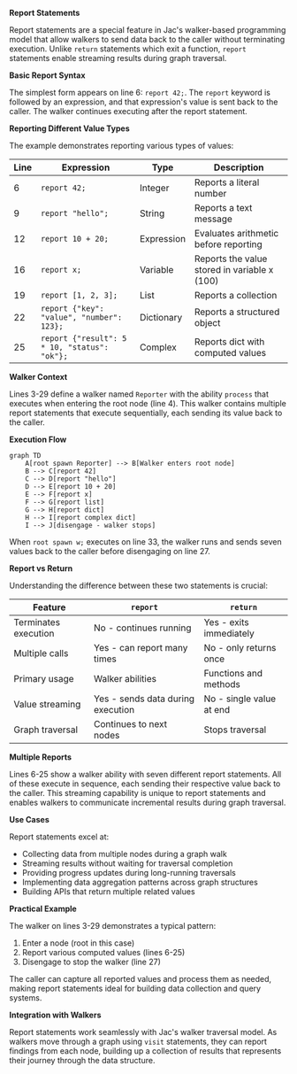 **Report Statements**

Report statements are a special feature in Jac's walker-based programming model that allow walkers to send data back to the caller without terminating execution. Unlike `return` statements which exit a function, `report` statements enable streaming results during graph traversal.

**Basic Report Syntax**

The simplest form appears on line 6: `report 42;`. The `report` keyword is followed by an expression, and that expression's value is sent back to the caller. The walker continues executing after the report statement.

**Reporting Different Value Types**

The example demonstrates reporting various types of values:

| Line | Expression | Type | Description |
|------|------------|------|-------------|
| 6 | `report 42;` | Integer | Reports a literal number |
| 9 | `report "hello";` | String | Reports a text message |
| 12 | `report 10 + 20;` | Expression | Evaluates arithmetic before reporting |
| 16 | `report x;` | Variable | Reports the value stored in variable x (100) |
| 19 | `report [1, 2, 3];` | List | Reports a collection |
| 22 | `report {"key": "value", "number": 123};` | Dictionary | Reports a structured object |
| 25 | `report {"result": 5 * 10, "status": "ok"};` | Complex | Reports dict with computed values |

**Walker Context**

Lines 3-29 define a walker named `Reporter` with the ability `process` that executes when entering the root node (line 4). This walker contains multiple report statements that execute sequentially, each sending its value back to the caller.

**Execution Flow**

```mermaid
graph TD
    A[root spawn Reporter] --> B[Walker enters root node]
    B --> C[report 42]
    C --> D[report "hello"]
    D --> E[report 10 + 20]
    E --> F[report x]
    F --> G[report list]
    G --> H[report dict]
    H --> I[report complex dict]
    I --> J[disengage - walker stops]
```

When `root spawn w;` executes on line 33, the walker runs and sends seven values back to the caller before disengaging on line 27.

**Report vs Return**

Understanding the difference between these two statements is crucial:

| Feature | `report` | `return` |
|---------|----------|----------|
| Terminates execution | No - continues running | Yes - exits immediately |
| Multiple calls | Yes - can report many times | No - only returns once |
| Primary usage | Walker abilities | Functions and methods |
| Value streaming | Yes - sends data during execution | No - single value at end |
| Graph traversal | Continues to next nodes | Stops traversal |

**Multiple Reports**

Lines 6-25 show a walker ability with seven different report statements. All of these execute in sequence, each sending their respective value back to the caller. This streaming capability is unique to report statements and enables walkers to communicate incremental results during graph traversal.

**Use Cases**

Report statements excel at:
- Collecting data from multiple nodes during a graph walk
- Streaming results without waiting for traversal completion
- Providing progress updates during long-running traversals
- Implementing data aggregation patterns across graph structures
- Building APIs that return multiple related values

**Practical Example**

The walker on lines 3-29 demonstrates a typical pattern:
1. Enter a node (root in this case)
2. Report various computed values (lines 6-25)
3. Disengage to stop the walker (line 27)

The caller can capture all reported values and process them as needed, making report statements ideal for building data collection and query systems.

**Integration with Walkers**

Report statements work seamlessly with Jac's walker traversal model. As walkers move through a graph using `visit` statements, they can report findings from each node, building up a collection of results that represents their journey through the data structure.
